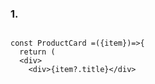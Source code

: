 ### 1.

```

const ProductCard =({item})=>{
  return (
  <div>
    <div>{item?.title}</div>
    
```
